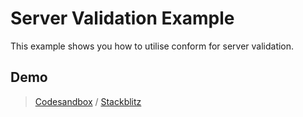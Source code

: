# Server Validation Example

This example shows you how to utilise conform for server validation.

## Demo

> [Codesandbox](https://codesandbox.io/s/github/edmundhung/conform/tree/main/examples/server-validation) / [Stackblitz](https://stackblitz.com/github/edmundhung/conform/tree/main/examples/server-validation)
